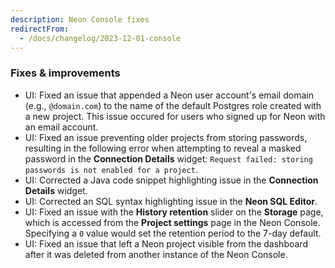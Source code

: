 ```yaml
---
description: Neon Console fixes
redirectFrom:
  - /docs/changelog/2023-12-01-console
---
```


### Fixes & improvements

- UI: Fixed an issue that appended a Neon user account's email domain (e.g., `@domain.com`) to the name of the default Postgres role created with a new project. This issue occured for users who signed up for Neon with an email account. 
- UI: Fixed an issue preventing older projects from storing passwords, resulting in the following error when attempting to reveal a masked password in the **Connection Details** widget: `Request failed: storing passwords is not enabled for a project`.
- UI: Corrected a Java code snippet highlighting issue in the **Connection Details** widget.
- UI: Corrected an SQL syntax highlighting issue in the **Neon SQL Editor**.
- UI: Fixed an issue with the **History retention** slider on the **Storage** page, which is accessed from the **Project settings** page in the Neon Console. Specifying a `0` value would set the retention period to the 7-day default.
- UI: Fixed an issue that left a Neon project visible from the dashboard after it was deleted from another instance of the Neon Console.
